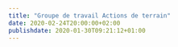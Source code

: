 ```yaml
---
title: "Groupe de travail Actions de terrain"
date: 2020-02-24T20:00:00+02:00
publishdate: 2020-01-30T09:21:12+01:00
---
```


